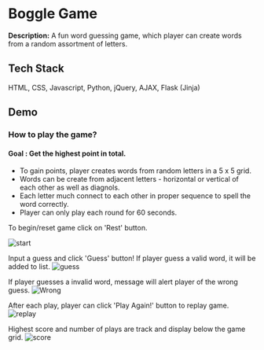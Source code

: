 
# Boggle Game

**Description:** A fun word guessing game, which player can create words from a random assortment of letters.



## Tech Stack

HTML, CSS, Javascript, Python, jQuery, AJAX, Flask (Jinja)
## Demo

### How to play the game?

#### Goal : Get the highest point in total.
* To gain points, player creates words from random letters in a 5 x 5 grid.
* Words can be create from adjacent letters - horizontal or vertical of each other as well as diagnols.
* Each letter much connect to each other in proper sequence to spell the word correctly.
* Player can only play each round for 60 seconds. 

To begin/reset game click on 'Rest' button. 

![start](https://i.imgur.com/gZWyDM9.png)

Input a guess and click 'Guess' button!
If player guess a valid word, it will be added to list.
![guess](https://i.imgur.com/Pz37t9L.png)

If player guesses a invalid word, message will alert player of the wrong guess.
![Wrong](https://i.imgur.com/CSZgXgI.png)

After each play, player can click 'Play Again!' button to replay game.
![replay](https://i.imgur.com/ROcWQUd.png)

Highest score and number of plays are track and display below the game grid.
![score](https://i.imgur.com/tvLSEei.png)

